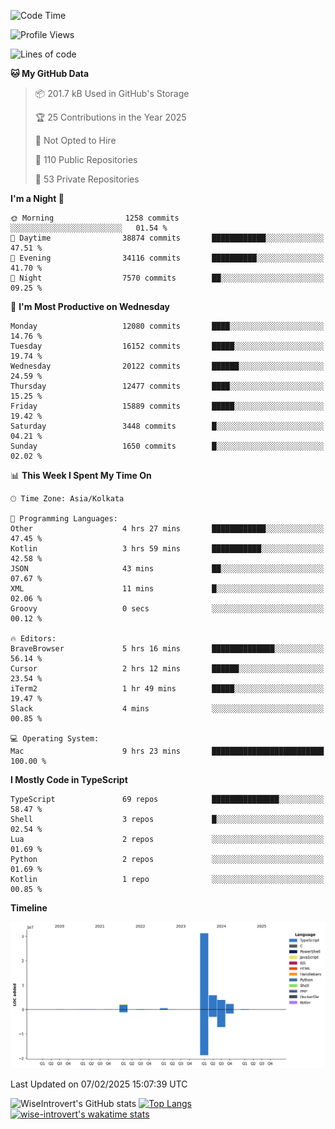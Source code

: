 <!--START_SECTION:waka-->
![Code Time](http://img.shields.io/badge/Code%20Time-2%2C196%20hrs%2024%20mins-blue)

![Profile Views](http://img.shields.io/badge/Profile%20Views-0-blue)

![Lines of code](https://img.shields.io/badge/From%20Hello%20World%20I%27ve%20Written-46.4%20million%20lines%20of%20code-blue)

**🐱 My GitHub Data** 

> 📦 201.7 kB Used in GitHub's Storage 
 > 
> 🏆 25 Contributions in the Year 2025
 > 
> 🚫 Not Opted to Hire
 > 
> 📜 110 Public Repositories 
 > 
> 🔑 53 Private Repositories 
 > 
**I'm a Night 🦉** 

```text
🌞 Morning                1258 commits        ░░░░░░░░░░░░░░░░░░░░░░░░░   01.54 % 
🌆 Daytime                38874 commits       ████████████░░░░░░░░░░░░░   47.51 % 
🌃 Evening                34116 commits       ██████████░░░░░░░░░░░░░░░   41.70 % 
🌙 Night                  7570 commits        ██░░░░░░░░░░░░░░░░░░░░░░░   09.25 % 
```
📅 **I'm Most Productive on Wednesday** 

```text
Monday                   12080 commits       ████░░░░░░░░░░░░░░░░░░░░░   14.76 % 
Tuesday                  16152 commits       █████░░░░░░░░░░░░░░░░░░░░   19.74 % 
Wednesday                20122 commits       ██████░░░░░░░░░░░░░░░░░░░   24.59 % 
Thursday                 12477 commits       ████░░░░░░░░░░░░░░░░░░░░░   15.25 % 
Friday                   15889 commits       █████░░░░░░░░░░░░░░░░░░░░   19.42 % 
Saturday                 3448 commits        █░░░░░░░░░░░░░░░░░░░░░░░░   04.21 % 
Sunday                   1650 commits        █░░░░░░░░░░░░░░░░░░░░░░░░   02.02 % 
```


📊 **This Week I Spent My Time On** 

```text
🕑︎ Time Zone: Asia/Kolkata

💬 Programming Languages: 
Other                    4 hrs 27 mins       ████████████░░░░░░░░░░░░░   47.45 % 
Kotlin                   3 hrs 59 mins       ███████████░░░░░░░░░░░░░░   42.58 % 
JSON                     43 mins             ██░░░░░░░░░░░░░░░░░░░░░░░   07.67 % 
XML                      11 mins             █░░░░░░░░░░░░░░░░░░░░░░░░   02.06 % 
Groovy                   0 secs              ░░░░░░░░░░░░░░░░░░░░░░░░░   00.12 % 

🔥 Editors: 
BraveBrowser             5 hrs 16 mins       ██████████████░░░░░░░░░░░   56.14 % 
Cursor                   2 hrs 12 mins       ██████░░░░░░░░░░░░░░░░░░░   23.54 % 
iTerm2                   1 hr 49 mins        █████░░░░░░░░░░░░░░░░░░░░   19.47 % 
Slack                    4 mins              ░░░░░░░░░░░░░░░░░░░░░░░░░   00.85 % 

💻 Operating System: 
Mac                      9 hrs 23 mins       █████████████████████████   100.00 % 
```

**I Mostly Code in TypeScript** 

```text
TypeScript               69 repos            ███████████████░░░░░░░░░░   58.47 % 
Shell                    3 repos             █░░░░░░░░░░░░░░░░░░░░░░░░   02.54 % 
Lua                      2 repos             ░░░░░░░░░░░░░░░░░░░░░░░░░   01.69 % 
Python                   2 repos             ░░░░░░░░░░░░░░░░░░░░░░░░░   01.69 % 
Kotlin                   1 repo              ░░░░░░░░░░░░░░░░░░░░░░░░░   00.85 % 
```



**Timeline**

![Lines of Code chart](https://raw.githubusercontent.com/wise-introvert/wise-introvert/master/assets/bar_graph.png)


 Last Updated on 07/02/2025 15:07:39 UTC
<!--END_SECTION:waka-->

![WiseIntrovert's GitHub stats](https://github-readme-stats.vercel.app/api?username=wise-introvert&count_private=true&show_icons=true)
[![Top Langs](https://github-readme-stats.vercel.app/api/top-langs/?username=wise-introvert&langs_count=10)](https://github.com/anuraghazra/github-readme-stats)
[![wise-introvert's wakatime stats](https://github-readme-stats.vercel.app/api/wakatime?username=wiseintrovert)](https://github.com/anuraghazra/github-readme-stats)
